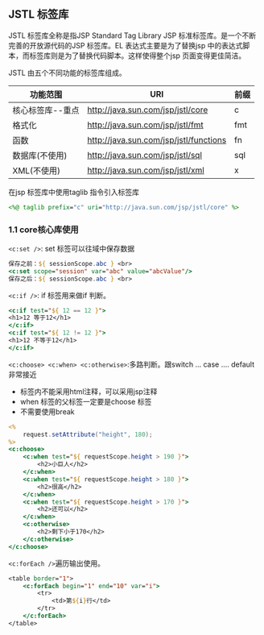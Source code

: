## JSTL 标签库

JSTL 标签库全称是指JSP Standard Tag Library JSP 标准标签库。是一个不断完善的开放源代码的JSP 标签库。EL 表达式主要是为了替换jsp 中的表达式脚本，而标签库则是为了替换代码脚本。这样使得整个jsp 页面变得更佳简洁。

JSTL 由五个不同功能的标签库组成。

|功能范围|URI |前缀|
|------|------|------|
|核心标签库--重点|http://java.sun.com/jsp/jstl/core |c
|格式化|http://java.sun.com/jsp/jstl/fmt |fmt|
|函数|http://java.sun.com/jsp/jstl/functions |fn|
|数据库(不使用) |http://java.sun.com/jsp/jstl/sql |sql|
|XML(不使用) |http://java.sun.com/jsp/jstl/xml |x|

在jsp 标签库中使用taglib 指令引入标签库

~~~jsp
<%@ taglib prefix="c" uri="http://java.sun.com/jsp/jstl/core" %>
~~~

### 1.1 core核心库使用

`<c:set />`: set 标签可以往域中保存数据

~~~jsp
保存之前：${ sessionScope.abc } <br>
<c:set scope="session" var="abc" value="abcValue"/>
保存之后：${ sessionScope.abc } <br>
~~~

`<c:if />`: if 标签用来做if 判断。

~~~jsp
<c:if test="${ 12 == 12 }">
<h1>12 等于12</h1>
</c:if>
<c:if test="${ 12 != 12 }">
<h1>12 不等于12</h1>
</c:if>
~~~

`<c:choose> <c:when> <c:otherwise>`:多路判断。跟switch ... case .... default 非常接近

- 标签内不能采用html注释，可以采用jsp注释
- when 标签的父标签一定要是choose 标签
- 不需要使用break

~~~jsp
<%
	request.setAttribute("height", 180);
%>
<c:choose>
    <c:when test="${ requestScope.height > 190 }">
        <h2>小巨人</h2>
    </c:when>
    <c:when test="${ requestScope.height > 180 }">
        <h2>很高</h2>
    </c:when>
    <c:when test="${ requestScope.height > 170 }">
        <h2>还可以</h2>
    </c:when>
    <c:otherwise>
        <h2>剩下小于170</h2>
    </c:otherwise>
</c:choose>
~~~

`<c:forEach />`遍历输出使用。

~~~jsp
<table border="1">
    <c:forEach begin="1" end="10" var="i">
        <tr>
        	<td>第${i}行</td>
        </tr>
    </c:forEach>
</table>
~~~

